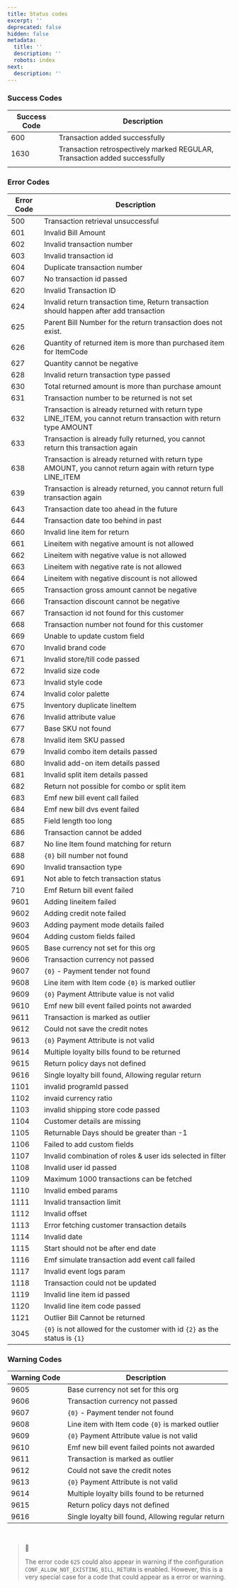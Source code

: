 ```yaml
---
title: Status codes
excerpt: ''
deprecated: false
hidden: false
metadata:
  title: ''
  description: ''
  robots: index
next:
  description: ''
---
```

### Success Codes

| Success Code | Description                                                                |
| ------------ | -------------------------------------------------------------------------- |
| 600          | Transaction added successfully                                             |
| 1630         | Transaction retrospectively marked REGULAR, Transaction added successfully |
|              |                                                                            |

### Error Codes

| Error Code | Description                                                                                                       |
| ---------- | ----------------------------------------------------------------------------------------------------------------- |
| 500        | Transaction retrieval unsuccessful                                                                                |
| 601        | Invalid Bill Amount                                                                                               |
| 602        | Invalid transaction number                                                                                        |
| 603        | Invalid transaction id                                                                                            |
| 604        | Duplicate transaction number                                                                                      |
| 607        | No transaction id passed                                                                                          |
| 620        | Invalid Transaction ID                                                                                            |
| 624        | Invalid return transaction time, Return transaction should happen after add transaction                           |
| 625        | Parent Bill Number for the return transaction does not exist.                                                     |
| 626        | Quantity of returned item is more than purchased item for ItemCode                                                |
| 627        | Quantity cannot be negative                                                                                       |
| 628        | Invalid return transaction type passed                                                                            |
| 630        | Total returned amount is more than purchase amount                                                                |
| 631        | Transaction number to be returned is not set                                                                      |
| 632        | Transaction is already returned with return type LINE_ITEM, you cannot return transaction with return type AMOUNT |
| 633        | Transaction is already fully returned, you cannot return this transaction again                                   |
| 638        | Transaction is already returned with return type AMOUNT, you cannot return again with return type LINE_ITEM       |
| 639        | Transaction is already returned, you cannot return full transaction again                                         |
| 643        | Transaction date too ahead in the future                                                                          |
| 644        | Transaction date too behind in past                                                                               |
| 660        | Invalid line item for return                                                                                      |
| 661        | Lineitem with negative amount is not allowed                                                                      |
| 662        | Lineitem with negative value is not allowed                                                                       |
| 663        | Lineitem with negative rate is not allowed                                                                        |
| 664        | Lineitem with negative discount is not allowed                                                                    |
| 665        | Transaction gross amount cannot be negative                                                                       |
| 666        | Transaction discount cannot be negative                                                                           |
| 667        | Transaction id not found for this customer                                                                        |
| 668        | Transaction number not found for this customer                                                                    |
| 669        | Unable to update custom field                                                                                     |
| 670        | Invalid brand code                                                                                                |
| 671        | Invalid store/till code passed                                                                                    |
| 672        | Invalid size code                                                                                                 |
| 673        | Invalid style code                                                                                                |
| 674        | Invalid color palette                                                                                             |
| 675        | Inventory duplicate lineItem                                                                                      |
| 676        | Invalid attribute value                                                                                           |
| 677        | Base SKU not found                                                                                                |
| 678        | Invalid item SKU passed                                                                                           |
| 679        | Invalid combo item details passed                                                                                 |
| 680        | Invalid add-on item details passed                                                                                |
| 681        | Invalid split item details passed                                                                                 |
| 682        | Return not possible for combo or split item                                                                       |
| 683        | Emf new bill event call failed                                                                                    |
| 684        | Emf new bill dvs event failed                                                                                     |
| 685        | Field length too long                                                                                             |
| 686        | Transaction cannot be added                                                                                       |
| 687        | No line Item found matching for return                                                                            |
| 688        | `{0}` bill number not found                                                                                       |
| 690        | Invalid transaction type                                                                                          |
| 691        | Not able to fetch transaction status                                                                              |
| 710        | Emf Return bill event failed                                                                                      |
| 9601       | Adding lineitem failed                                                                                            |
| 9602       | Adding credit note failed                                                                                         |
| 9603       | Adding payment mode details failed                                                                                |
| 9604       | Adding custom fields failed                                                                                       |
| 9605       | Base currency not set for this org                                                                                |
| 9606       | Transaction currency not passed                                                                                   |
| 9607       | `{0}` - Payment tender not found                                                                                  |
| 9608       | Line item with Item code `{0}` is marked outlier                                                                  |
| 9609       | `{0}` Payment Attribute value is not valid                                                                        |
| 9610       | Emf new bill event failed points not awarded                                                                      |
| 9611       | Transaction is marked as outlier                                                                                  |
| 9612       | Could not save the credit notes                                                                                   |
| 9613       | `{0}` Payment Attribute is not valid                                                                              |
| 9614       | Multiple loyalty bills found to be returned                                                                       |
| 9615       | Return policy days not defined                                                                                    |
| 9616       | Single loyalty bill found, Allowing regular return                                                                |
| 1101       | invalid programId passed                                                                                          |
| 1102       | invaid currency ratio                                                                                             |
| 1103       | invalid shipping store code passed                                                                                |
| 1104       | Customer details are missing                                                                                      |
| 1105       | Returnable Days should be greater than -1                                                                         |
| 1106       | Failed to add custom fields                                                                                       |
| 1107       | Invalid combination of roles & user ids selected in filter                                                        |
| 1108       | Invalid user id passed                                                                                            |
| 1109       | Maximum 1000 transactions can be fetched                                                                          |
| 1110       | Invalid embed params                                                                                              |
| 1111       | Invalid transaction limit                                                                                         |
| 1112       | Invalid offset                                                                                                    |
| 1113       | Error fetching customer transaction details                                                                       |
| 1114       | Invalid date                                                                                                      |
| 1115       | Start should not be after end date                                                                                |
| 1116       | Emf simulate transaction add event call failed                                                                    |
| 1117       | Invalid event logs param                                                                                          |
| 1118       | Transaction could not be updated                                                                                  |
| 1119       | Invalid line item id passed                                                                                       |
| 1120       | Invalid line item code passed                                                                                     |
| 1121       | Outlier Bill Cannot be returned                                                                                   |
| 3045       | `{0}` is not allowed for the customer with id `{2}` as the status is `{1}`                                        |

### Warning Codes

| Warning Code | Description                                        |
| ------------ | -------------------------------------------------- |
| 9605         | Base currency not set for this org                 |
| 9606         | Transaction currency not passed                    |
| 9607         | `{0}` - Payment tender not found                   |
| 9608         | Line item with Item code `{0}` is marked outlier   |
| 9609         | `{0}` Payment Attribute value is not valid         |
| 9610         | Emf new bill event failed points not awarded       |
| 9611         | Transaction is marked as outlier                   |
| 9612         | Could not save the credit notes                    |
| 9613         | `{0}` Payment Attribute is not valid               |
| 9614         | Multiple loyalty bills found to be returned        |
| 9615         | Return policy days not defined                     |
| 9616         | Single loyalty bill found, Allowing regular return |

<br />

> 📘 
> 
> The error code `625` could also appear in warning if the configuration `CONF_ALLOW_NOT_EXISTING_BILL_RETURN` is enabled. However, this is a very special case for a code that could appear as a error or warning.
